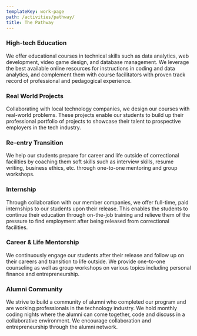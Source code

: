 ```yaml
---
templateKey: work-page
path: /activities/pathway/
title: The Pathway
---
```


### High-tech Education
We offer educational courses in technical skills such as data analytics, web development, video game design, and database management.  We leverage the best available online resources for instructions in coding and data analytics, and complement them with course facilitators with proven track record of professional and pedagogical experience.   

### Real World Projects
Collaborating with local technology companies, we design our courses with real-world problems. These projects enable our students to build up their professional portfolio of projects to showcase their talent to prospective employers in the tech industry.

### Re-entry Transition
We help our students prepare for career and life outside of correctional facilities by coaching them soft skills such as interview skills, resume writing, business ethics, etc. through one-to-one mentoring and group workshops.

### Internship
Through collaboration with our member companies, we offer full-time, paid internships to our students upon their release. This enables the students to continue their education through on-the-job training and relieve them of the pressure to find employment after being released from correctional facilities.

### Career & Life Mentorship
We continuously engage our students after their release and follow up on their careers and transition to life outside. We provide one-to-one counseling as well as group workshops on various topics including personal finance and entrepreneurship.

### Alumni Community
We strive to build a community of alumni who completed our program and are working professionals in the technology industry. We hold monthly coding nights where the alumni can come together, code and discuss in a collaborative environment. We encourage collaboration and entrepreneurship through the alumni network.
